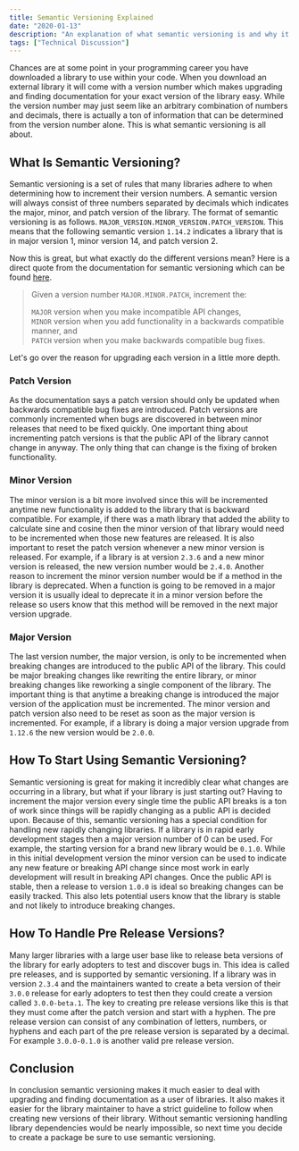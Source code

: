 ```yaml
---
title: Semantic Versioning Explained
date: "2020-01-13"
description: "An explanation of what semantic versioning is and why it is important."
tags: ["Technical Discussion"]
---
```


Chances are at some point in your programming career you have downloaded a library to use within your code. When you download an external library it will come with a version number which makes upgrading and finding documentation for your exact version of the library easy. While the version number may just seem like an arbitrary combination of numbers and decimals, there is actually a ton of information that can be determined from the version number alone. This is what semantic versioning is all about.

## What Is Semantic Versioning?

Semantic versioning is a set of rules that many libraries adhere to when determining how to increment their version numbers. A semantic version will always consist of three numbers separated by decimals which indicates the major, minor, and patch version of the library. The format of semantic versioning is as follows. `MAJOR_VERSION.MINOR_VERSION.PATCH_VERSION`. This means that the following semantic version `1.14.2` indicates a library that is in major version 1, minor version 14, and patch version 2.

Now this is great, but what exactly do the different versions mean? Here is a direct quote from the documentation for semantic versioning which can be found [here](https://semver.org/).

> Given a version number `MAJOR.MINOR.PATCH`, increment the:
>
> `MAJOR` version when you make incompatible API changes,  
> `MINOR` version when you add functionality in a backwards compatible manner, and  
> `PATCH` version when you make backwards compatible bug fixes.

Let's go over the reason for upgrading each version in a little more depth.

### Patch Version

As the documentation says a patch version should only be updated when backwards compatible bug fixes are introduced. Patch versions are commonly incremented when bugs are discovered in between minor releases that need to be fixed quickly. One important thing about incrementing patch versions is that the public API of the library cannot change in anyway. The only thing that can change is the fixing of broken functionality.

### Minor Version

The minor version is a bit more involved since this will be incremented anytime new functionality is added to the library that is backward compatible. For example, if there was a math library that added the ability to calculate sine and cosine then the minor version of that library would need to be incremented when those new features are released. It is also important to reset the patch version whenever a new minor version is released. For example, if a library is at version `2.3.6` and a new minor version is released, the new version number would be `2.4.0`. Another reason to increment the minor version number would be if a method in the library is deprecated. When a function is going to be removed in a major version it is usually ideal to deprecate it in a minor version before the release so users know that this method will be removed in the next major version upgrade.

### Major Version

The last version number, the major version, is only to be incremented when breaking changes are introduced to the public API of the library. This could be major breaking changes like rewriting the entire library, or minor breaking changes like reworking a single component of the library. The important thing is that anytime a breaking change is introduced the major version of the application must be incremented. The minor version and patch version also need to be reset as soon as the major version is incremented. For example, if a library is doing a major version upgrade from `1.12.6` the new version would be `2.0.0`.

## How To Start Using Semantic Versioning?

Semantic versioning is great for making it incredibly clear what changes are occurring in a library, but what if your library is just starting out? Having to increment the major version every single time the public API breaks is a ton of work since things will be rapidly changing as a public API is decided upon. Because of this, semantic versioning has a special condition for handling new rapidly changing libraries. If a library is in rapid early development stages then a major version number of 0 can be used. For example, the starting version for a brand new library would be `0.1.0`. While in this initial development version the minor version can be used to indicate any new feature or breaking API change since most work in early development will result in breaking API changes. Once the public API is stable, then a release to version `1.0.0` is ideal so breaking changes can be easily tracked. This also lets potential users know that the library is stable and not likely to introduce breaking changes.

## How To Handle Pre Release Versions?

Many larger libraries with a large user base like to release beta versions of the library for early adopters to test and discover bugs in. This idea is called pre releases, and is supported by semantic versioning. If a library was in version `2.3.4` and the maintainers wanted to create a beta version of their `3.0.0` release for early adopters to test then they could create a version called `3.0.0-beta.1`. The key to creating pre release versions like this is that they must come after the patch version and start with a hyphen. The pre release version can consist of any combination of letters, numbers, or hyphens and each part of the pre release version is separated by a decimal. For example `3.0.0-0.1.0` is another valid pre release version.

## Conclusion

In conclusion semantic versioning makes it much easier to deal with upgrading and finding documentation as a user of libraries. It also makes it easier for the library maintainer to have a strict guideline to follow when creating new versions of their library. Without semantic versioning handling library dependencies would be nearly impossible, so next time you decide to create a package be sure to use semantic versioning.
